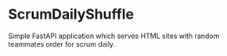 # ScrumDailyShuffle
Simple FastAPI application which serves HTML sites with random teammates order for scrum daily.
